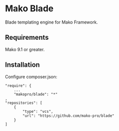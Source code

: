 # Mako Blade

Blade templating engine for Mako Framework.

## Requirements

Mako 9.1 or greater.

## Installation

Configure composer.json:

	"require": {
		...
		"makopro/blade": "*"
	,
    "repositories": [
        {
            "type": "vcs",
            "url": "https://github.com/mako-pro/blade"
        }
    ]
	
